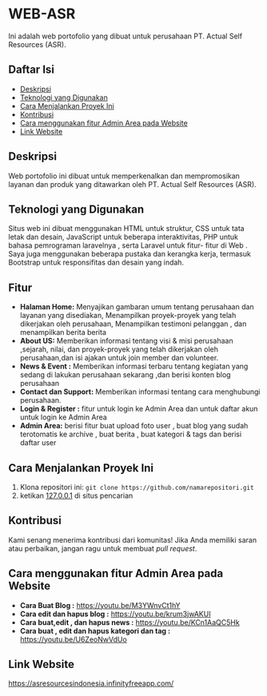 # WEB-ASR
Ini adalah web portofolio yang dibuat untuk perusahaan PT. Actual Self Resources (ASR).

## Daftar Isi

- [Deskripsi](#deskripsi)
- [Teknologi yang Digunakan](#teknologi-yang-digunakan)
- [Cara Menjalankan Proyek Ini](#Cara-Menjalankan-Proyek-Ini)
- [Kontribusi](#kontribusi)
- [Cara menggunakan fitur Admin Area pada Website](#Cara-menggunakan-fitur-Admin-Area-pada-Website)
- [Link Website](#Link-Website)


## Deskripsi

Web portofolio ini dibuat untuk memperkenalkan dan mempromosikan layanan dan produk yang ditawarkan oleh PT. Actual Self Resources (ASR). 

## Teknologi yang Digunakan

Situs web ini dibuat menggunakan HTML untuk struktur, CSS untuk tata letak dan desain,  JavaScript untuk beberapa interaktivitas, PHP untuk bahasa pemrograman laravelnya , serta Laravel untuk fitur- fitur di Web . Saya juga menggunakan beberapa pustaka dan kerangka kerja, termasuk Bootstrap untuk responsifitas dan desain yang indah.

## Fitur

- **Halaman Home:** Menyajikan gambaran umum tentang perusahaan dan layanan yang disediakan,  Menampilkan proyek-proyek yang telah dikerjakan oleh perusahaan, Menampilkan testimoni pelanggan , dan menampilkan berita berita
- **About US:** Memberikan informasi tentang visi & misi perusahaan ,sejarah, nilai, dan proyek-proyek yang telah dikerjakan oleh perusahaan,dan isi ajakan untuk join member dan volunteer.
- **News & Event :** Memberikan informasi terbaru tentang kegiatan yang sedang di lakukan perusahaan sekarang ,dan berisi konten blog perusahaan
- **Contact dan Support:** Memberikan informasi tentang cara menghubungi perusahaan.
- **Login & Register :** fitur untuk login ke Admin Area dan untuk daftar akun untuk login ke Admin Area 
- **Admin Area:** berisi fitur buat upload foto user , buat blog yang sudah terotomatis ke archive , buat berita , buat kategori & tags dan berisi daftar user


## Cara Menjalankan Proyek Ini

1. Klona repositori ini: `git clone https://github.com/namarepositori.git`
2. ketikan [127.0.0.1](http://127.0.0.1:8000/) di situs pencarian 

## Kontribusi

Kami senang menerima kontribusi dari komunitas! Jika Anda memiliki saran atau perbaikan, jangan ragu untuk membuat *pull request*.


## Cara menggunakan fitur Admin Area pada Website 
- **Cara Buat Blog :**
  https://youtu.be/M3YWnvCt1hY 
- **Cara edit dan hapus blog :**
  https://youtu.be/krum3jwAKUI
- **Cara buat,edit , dan hapus news :**
  https://youtu.be/KCn1AaQC5Hk
- **Cara buat , edit dan hapus kategori dan tag :**
  https://youtu.be/U6ZeoNwVdUo

## Link Website 
  https://asresourcesindonesia.infinityfreeapp.com/ 
  
